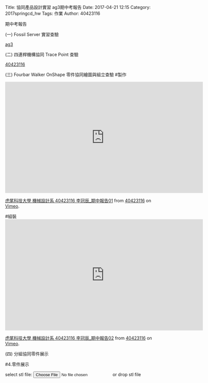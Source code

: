 Title: 協同產品設計實習 ag3期中考報告
Date: 2017-04-21 12:15
Category: 2017springcd_hw
Tags: 作業
Author: 40423116

期中考報告

<!-- PELICAN_END_SUMMARY -->
(一) Fossil Server 實習查驗

<a href="https://mde2a2.kmol.info/midterm/ag3/home">ag3</a>

(二) 四連桿機構協同 Trace Point 查驗

<a href="https://40423116.github.io/2017springcd_hw/blog/si-lian-gan-ji-gou-xie-tong-trace-point-cha-yan.html">40423116</a>

(三) Fourbar Walker OnShape 零件協同繪圖與組立查驗
#製作
<iframe src="https://player.vimeo.com/video/214840699" width="640" height="360" frameborder="0" webkitallowfullscreen mozallowfullscreen allowfullscreen></iframe>
<p><a href="https://vimeo.com/214840699">虎尾科技大學 機械設計系 40423116 李冠辰_期中報告01</a> from <a href="https://vimeo.com/user47573583">40423116</a> on <a href="https://vimeo.com">Vimeo</a>.</p>
#組裝
<iframe src="https://player.vimeo.com/video/214840482" width="640" height="360" frameborder="0" webkitallowfullscreen mozallowfullscreen allowfullscreen></iframe>
<p><a href="https://vimeo.com/214840482">虎尾科技大學 機械設計系 40423116 李冠辰_期中報告02</a> from <a href="https://vimeo.com/user47573583">40423116</a> on <a href="https://vimeo.com">Vimeo</a>.</p>


(四) 分組協同零件展示

#4.零件展示

<link href="./../data/madeleine/src/css/Madeleine.css" rel="stylesheet">
<script src="./../data/madeleine/src/stats.js"></script>
<script src="./../data/madeleine/src/detector.js"></script>
<script src="./../data/madeleine/src/three.min.js"></script>
<script src="./../data/madeleine/src/Madeleine.js"></script>

<div id="target" class="madeleine"></div>

<script>
window.onload = function(){
    var madeleine = new Madeleine({
      target: 'target', // target div id
      data: './../data/40423116.stl', // data path
      path: './../data/madeleine/src/' // path to source directory from current html file
    });
}; 
</script>

<script src="https://cdnjs.cloudflare.com/ajax/libs/three.js/r68/three.min.js"
></script>
<script src="https://rawgit.com/mrdoob/three.js/master/examples/js/controls/TrackballControls.js"
></script>
<script src="./../data/w9/loader.js"></script>
<script src="./../data/w9/stl.js"></script>
<div>
select stl file: <input type="file" id="file" /> or drop stl file
</div>
<div id="view"></div>
